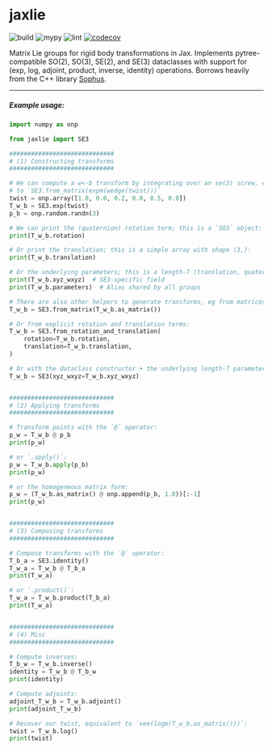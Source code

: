 # jaxlie

![build](https://github.com/brentyi/jaxlie/workflows/build/badge.svg)
![mypy](https://github.com/brentyi/jaxlie/workflows/mypy/badge.svg?branch=master)
![lint](https://github.com/brentyi/jaxlie/workflows/lint/badge.svg)
[![codecov](https://codecov.io/gh/brentyi/jaxlie/branch/master/graph/badge.svg)](https://codecov.io/gh/brentyi/jaxlie)

Matrix Lie groups for rigid body transformations in Jax. Implements
pytree-compatible SO(2), SO(3), SE(2), and SE(3) dataclasses with support for
(exp, log, adjoint, product, inverse, identity) operations. Borrows heavily from
the C++ library [Sophus](https://github.com/strasdat/Sophus).

---

##### Example usage:

```python
import numpy as onp

from jaxlie import SE3

#############################
# (1) Constructing transforms
#############################

# We can compute a w<-b transform by integrating over an se(3) screw, equivalent
# to `SE3.from_matrix(expm(wedge(twist)))`
twist = onp.array([1.0, 0.0, 0.2, 0.0, 0.5, 0.0])
T_w_b = SE3.exp(twist)
p_b = onp.random.randn(3)

# We can print the (quaternion) rotation term; this is a `SO3` object:
print(T_w_b.rotation)

# Or print the translation; this is a simple array with shape (3,):
print(T_w_b.translation)

# Or the underlying parameters; this is a length-7 (translation, quaternion) array:
print(T_w_b.xyz_wxyz)  # SE3-specific field
print(T_w_b.parameters)  # Alias shared by all groups

# There are also other helpers to generate transforms, eg from matrices:
T_w_b = SE3.from_matrix(T_w_b.as_matrix())

# Or from explicit rotation and translation terms:
T_w_b = SE3.from_rotation_and_translation(
    rotation=T_w_b.rotation,
    translation=T_w_b.translation,
)

# Or with the dataclass constructor + the underlying length-7 parameterization:
T_w_b = SE3(xyz_wxyz=T_w_b.xyz_wxyz)


#############################
# (2) Applying transforms
#############################

# Transform points with the `@` operator:
p_w = T_w_b @ p_b
print(p_w)

# or `.apply()`:
p_w = T_w_b.apply(p_b)
print(p_w)

# or the homogeneous matrix form:
p_w = (T_w_b.as_matrix() @ onp.append(p_b, 1.0))[:-1]
print(p_w)


#############################
# (3) Composing transforms
#############################

# Compose transforms with the `@` operator:
T_b_a = SE3.identity()
T_w_a = T_w_b @ T_b_a
print(T_w_a)

# or `.product()`:
T_w_a = T_w_b.product(T_b_a)
print(T_w_a)


#############################
# (4) Misc
#############################

# Compute inverses:
T_b_w = T_w_b.inverse()
identity = T_w_b @ T_b_w
print(identity)

# Compute adjoints:
adjoint_T_w_b = T_w_b.adjoint()
print(adjoint_T_w_b)

# Recover our twist, equivalent to `vee(logm(T_w_b.as_matrix()))`:
twist = T_w_b.log()
print(twist)
```
